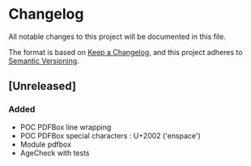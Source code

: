# Changelog

All notable changes to this project will be documented in this file.

The format is based on [Keep a Changelog](https://keepachangelog.com/en/1.1.0/),
and this project adheres to [Semantic Versioning](https://semver.org/spec/v2.0.0.html).

## [Unreleased]

### Added

- POC PDFBox line wrapping
- POC PDFBox special characters : U+2002 ('enspace')
- Module pdfbox 
- AgeCheck with tests

